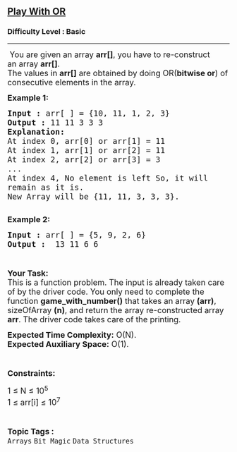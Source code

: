 <h2><a href="https://practice.geeksforgeeks.org/problems/play-with-or5515/1?page=1&category[]=Bit%20Magic&sortBy=difficulty">Play With OR</a></h2><h3>Difficulty Level : Basic</h3><hr><div class="problems_problem_content__Xm_eO"><p><span style="font-size:18px">&nbsp;You are given an array <strong>arr[]</strong>, you have to re-construct an&nbsp;array <strong>arr[]</strong>.<br>
The values in <strong>arr[]</strong> are obtained by doing OR(<strong>bitwise or</strong>) of consecutive elements in the array.</span></p>

<p><span style="font-size:18px"><strong>Example 1:</strong></span></p>

<pre><span style="font-size:18px"><strong>Input :</strong> arr[ ] = {10, 11, 1, 2, 3}
<strong>Output :</strong> 11 11 3 3 3
<strong>Explanation:</strong>
At index 0, arr[0] or arr[1] = 11
At index 1, arr[1] or arr[2] = 11
At index 2, arr[2] or arr[3] = 3
...
At index 4, No element is left So, it will 
remain as it is.
New Array will be {11, 11, 3, 3, 3}.
</span></pre>

<p><br>
<span style="font-size:18px"><strong>Example 2:</strong></span></p>

<pre><span style="font-size:18px"><strong>Input :</strong> arr[ ] = {5, 9, 2, 6} <strong>
Output :</strong>  13 11 6 6 </span></pre>

<p>&nbsp;</p>

<p><span style="font-size:18px"><strong>Your Task:</strong><br>
This is a function problem. The input is already taken care of by the driver code. You only need to complete the function <strong>game_with_number()</strong> that takes an array <strong>(arr)</strong>, sizeOfArray <strong>(n)</strong>, and return the array re-constructed array <strong>arr</strong>. The driver code takes care of the printing.</span></p>

<p><span style="font-size:18px"><strong>Expected Time Complexity:</strong>&nbsp;O(N).<br>
<strong>Expected Auxiliary Space:</strong>&nbsp;O(1).</span></p>

<p>&nbsp;</p>

<p><span style="font-size:18px"><strong>Constraints:</strong></span></p>

<p><span style="font-size:18px">1 ≤ N ≤ 10<sup>5</sup><br>
1 ≤ arr[i] ≤ 10<sup>7</sup></span></p>
</div><br><p><span style=font-size:18px><strong>Topic Tags : </strong><br><code>Arrays</code>&nbsp;<code>Bit Magic</code>&nbsp;<code>Data Structures</code>&nbsp;